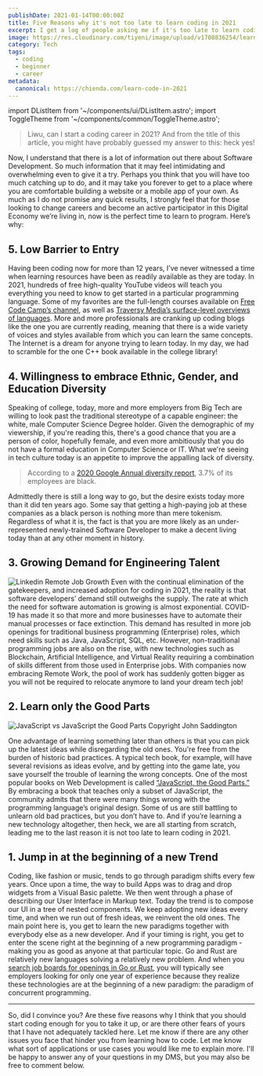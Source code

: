```yaml
---
publishDate: 2021-01-14T00:00:00Z
title: Five Reasons why it's not too late to learn coding in 2021
excerpt: I get a log of people asking me if it's too late to learn coding. The answer is always unequivocally no. Here are five reasons why.
image: https://res.cloudinary.com/tiyeni/image/upload/v1708836254/learn-coding.jpg
category: Tech
tags:
  - coding
  - beginner
  - career
metadata:
  canonical: https://chienda.com/learn-code-in-2021
---
```


import DListItem from '~/components/ui/DListItem.astro';
import ToggleTheme from '~/components/common/ToggleTheme.astro';

>Liwu, can I start a coding career in 2021?  And from the title of this article, you might have probably guessed my answer to this: heck yes!

Now, I understand that there is a lot of information out there about Software Development.  So much information that it may feel intimidating and overwhelming even to give it a try.  Perhaps you think that you will have too much catching up to do, and it may take you forever to get to a place where you are comfortable building a website or a mobile app of your own. As much as I do not promise any quick results, I strongly feel that for those looking to change careers and become an active participator in this Digital Economy we’re living in, now is the perfect time to learn to program.  Here’s why:

## 5. Low Barrier to Entry
Having been coding now for more than 12 years, I’ve never witnessed a time when learning resources have been as readily available as they are today.  In 2021, hundreds of free high-quality YouTube videos will teach you everything you need to know to get started in a particular programming language.  Some of my favorites are the full-length courses available on [Free Code Camp’s channel](https://www.youtube.com/channel/UC8butISFwT-Wl7EV0hUK0BQ), as well as [Traversy Media’s surface-level overviews of languages](https://www.youtube.com/user/TechGuyWeb).  More and more professionals are cranking up coding blogs like the one you are currently reading, meaning that there is a wide variety of voices and styles available from which you can learn the same concepts.  The Internet is a dream for anyone trying to learn today. In my day, we had to scramble for the one C++ book available in the college library!

## 4. Willingness to embrace Ethnic, Gender, and Education Diversity
Speaking of college, today, more and more employers from Big Tech are willing to look past the traditional stereotype of a capable engineer: the white, male Computer Science Degree holder. Given the demographic of my viewership, if you're reading this, there's a good chance that you are a person of color, hopefully female, and even more ambitiously that you do not have a formal education in Computer Science or IT.  What we're seeing in tech culture today is an appetite to improve the appalling lack of diversity.

> According to a [2020 Google Annual diversity report](https://diversity.google/annual-report/), 3.7% of its employees are black.

Admittedly there is still a long way to go, but the desire exists today more than it did ten years ago.  Some say that getting a high-paying job at these companies as a black person is nothing more than mere tokenism. Regardless of what it is, the fact is that you are more likely as an under-represented newly-trained Software Developer to make a decent living today than at any other moment in history.

## 3. Growing Demand for Engineering Talent
![Linkedin Remote Job Growth](https://content.linkedin.com/content/dam/business/talent-solutions/global/en_us/blog/2020/07/fastest-growing-remote-jobs-by-application-volume.png)
Even with the continual elimination of the gatekeepers, and increased adoption for coding in 2021, the reality is that software developers’ demand still outweighs the supply. The rate at which the need for software automation is growing is almost exponential. COVID-19 has made it so that more and more businesses have to automate their manual processes or face extinction. This demand has resulted in more job openings for traditional business programming (Enterprise) roles, which need skills such as Java, JavaScript, SQL, etc. However, non-traditional programming jobs are also on the rise, with new technologies such as Blockchain, Artificial Intelligence, and Virtual Reality requiring a combination of skills different from those used in Enterprise jobs. With companies now embracing Remote Work, the pool of work has suddenly gotten bigger as you will not be required to relocate anymore to land your dream tech job!

## 2. Learn only the Good Parts
![JavaScript vs JavaScript the Good Parts](https://churchm.ag/wp-content/uploads/2010/11/javascript-the-good-parts1.jpg)
Copyright John Saddington

One advantage of learning something later than others is that you can pick up the latest ideas while disregarding the old ones.  You're free from the burden of historic bad practices. A typical tech book, for example, will have several revisions as ideas evolve, and by getting into the game late, you save yourself the trouble of learning the wrong concepts.  One of the most popular books on Web Development is called [“JavaScript, the Good Parts.”](https://www.amazon.com/JavaScript-Good-Parts-Douglas-Crockford/dp/0596517742) By embracing a book that teaches only a subset of JavaScript, the community admits that there were many things wrong with the programming language’s original design. Some of us are still battling to unlearn old bad practices, but you don’t have to.  And if you’re learning a new technology altogether, then heck, we are all starting from scratch, leading me to the last reason it is not too late to learn coding in 2021.

## 1. Jump in at the beginning of a new Trend
Coding, like fashion or music, tends to go through paradigm shifts every few years.  Once upon a time, the way to build Apps was to drag and drop widgets from a Visual Basic palette.  We then went through a phase of describing our User Interface in Markup text.  Today the trend is to compose our UI in a tree of nested components.  We keep adopting new ideas every time, and when we run out of fresh ideas, we reinvent the old ones. The main point here is, you get to learn the new paradigms together with everybody else as a new developer. And if your timing is right, you get to enter the scene right at the beginning of a new programming paradigm - making you as good as anyone at that particular topic. Go and Rust are relatively new languages solving a relatively new problem.  And when you [search job boards for openings in Go or Rust](https://golang.cafe/), you will typically see employers looking for only one year of experience because they realize these technologies are at the beginning of a new paradigm: the paradigm of concurrent programming.

---

So, did I convince you?  Are these five reasons why I think that you should start coding enough for you to take it up, or are there other fears of yours that I have not adequately tackled here. Let me know if there are any other issues you face that hinder you from learning how to code. Let me know what sort of applications or use cases you would like me to explain more. I'll be happy to answer any of your questions in my DMS, but you may also be free to comment below.
